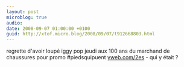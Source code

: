 ```yaml
---
layout: post
microblog: true
audio: 
date: 2008-09-07 01:00:00 +0100
guid: http://xtof.micro.blog/2008/09/07/t912668803.html
---
```

regrette d'avoir loupé iggy pop jeudi aux 100 ans du marchand de chaussures pour promo #piedsquipuent [yweb.com/2es](http://yweb.com/2es) - qui y était ?
